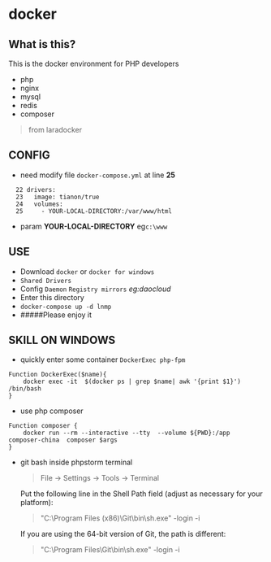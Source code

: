# docker
## What is this?
This is the docker environment for PHP developers
- php
- nginx
- mysql
- redis
- composer

> from laradocker

## CONFIG
- need modify file `docker-compose.yml` at line **25**
~~~
  22 drivers:
  23   image: tianon/true
  24   volumes:
  25     - YOUR-LOCAL-DIRECTORY:/var/www/html
~~~
- param **YOUR-LOCAL-DIRECTORY**  eg`c:\www`


## USE
- Download `docker` or `docker for windows`
- `Shared Drivers`
- Config `Daemon` `Registry mirrors`  *eg:daocloud*
- Enter this directory
- `docker-compose up -d lnmp`
- #####Please enjoy it

## SKILL ON WINDOWS
- quickly enter some container `DockerExec php-fpm`
~~~
Function DockerExec($name){
    docker exec -it  $(docker ps | grep $name| awk '{print $1}')  /bin/bash
}
~~~
- use php composer
~~~
Function composer {
    docker run --rm --interactive --tty  --volume ${PWD}:/app composer-china  composer $args
}
~~~
- git bash inside phpstorm terminal
    > File -> Settings -> Tools -> Terminal
    
    Put the following line in the Shell Path field (adjust as necessary for your platform):
    > "C:\Program Files (x86)\Git\bin\sh.exe" -login -i
    
    If you are using the 64-bit version of Git, the path is different:
    > "C:\Program Files\Git\bin\sh.exe" -login -i



